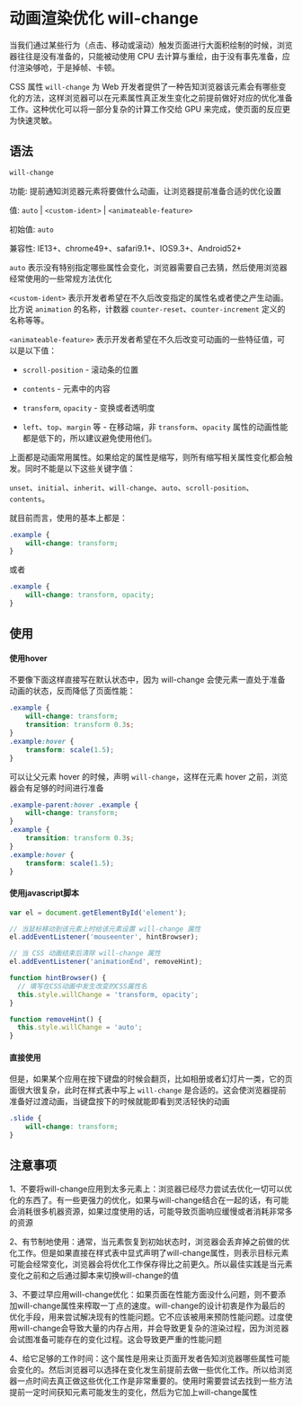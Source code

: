 # 动画渲染优化  will-change

当我们通过某些行为（点击、移动或滚动）触发页面进行大面积绘制的时候，浏览器往往是没有准备的，只能被动使用 CPU 去计算与重绘，由于没有事先准备，应付渲染够呛，于是掉帧、卡顿。

CSS 属性 `will-change` 为 Web 开发者提供了一种告知浏览器该元素会有哪些变化的方法，这样浏览器可以在元素属性真正发生变化之前提前做好对应的优化准备工作。这种优化可以将一部分复杂的计算工作交给 GPU 来完成，使页面的反应更为快速灵敏。


## 语法

```css
will-change
```

功能: 提前通知浏览器元素将要做什么动画，让浏览器提前准备合适的优化设置

值: `auto` | `<custom-ident>` | `<animateable-feature>`

初始值: `auto`

兼容性: IE13+、chrome49+、safari9.1+、IOS9.3+、Android52+

`auto` 表示没有特别指定哪些属性会变化，浏览器需要自己去猜，然后使用浏览器经常使用的一些常规方法优化

`<custom-ident>` 表示开发者希望在不久后改变指定的属性名或者使之产生动画。比方说 `animation` 的名称，计数器 `counter-reset`、`counter-increment` 定义的名称等等。

`<animateable-feature>` 表示开发者希望在不久后改变可动画的一些特征值，可以是以下值：

- `scroll-position` - 滚动条的位置

- `contents` - 元素中的内容

- `transform`, `opacity` - 变换或者透明度

- `left`、`top`、`margin` 等 - 在移动端，非 `transform`、`opacity` 属性的动画性能都是低下的，所以建议避免使用他们。

上面都是动画常用属性。如果给定的属性是缩写，则所有缩写相关属性变化都会触发。同时不能是以下这些关键字值：

`unset`、`initial`、`inherit`、`will-change`、`auto`、`scroll-position`、`contents`。

就目前而言，使用的基本上都是：

```css
.example {
    will-change: transform;
}
```

或者

```css
.example {
    will-change: transform, opacity;
}
```


## 使用

#### 使用hover

不要像下面这样直接写在默认状态中，因为 will-change 会使元素一直处于准备动画的状态，反而降低了页面性能：

```css
.example {
    will-change: transform;
    transition: transform 0.3s;
}
.example:hover {
    transform: scale(1.5);
}
```

可以让父元素 hover 的时候，声明 `will-change`，这样在元素 hover 之前，浏览器会有足够的时间进行准备

```css
.example-parent:hover .example {
    will-change: transform;
}
.example {
    transition: transform 0.3s;
}
.example:hover {
    transform: scale(1.5);
}
```

#### 使用javascript脚本

```js
var el = document.getElementById('element');

// 当鼠标移动到该元素上时给该元素设置 will-change 属性
el.addEventListener('mouseenter', hintBrowser);

// 当 CSS 动画结束后清除 will-change 属性
el.addEventListener('animationEnd', removeHint);

function hintBrowser() {
  // 填写在CSS动画中发生改变的CSS属性名
  this.style.willChange = 'transform, opacity';
}

function removeHint() {
  this.style.willChange = 'auto';
}
```

#### 直接使用

但是，如果某个应用在按下键盘的时候会翻页，比如相册或者幻灯片一类，它的页面很大很复杂，此时在样式表中写上 `will-change` 是合适的。这会使浏览器提前准备好过渡动画，当键盘按下的时候就能即看到灵活轻快的动画

```css
.slide {
    will-change: transform;
}
```


## 注意事项

1、不要将will-change应用到太多元素上：浏览器已经尽力尝试去优化一切可以优化的东西了。有一些更强力的优化，如果与will-change结合在一起的话，有可能会消耗很多机器资源，如果过度使用的话，可能导致页面响应缓慢或者消耗非常多的资源

2、有节制地使用：通常，当元素恢复到初始状态时，浏览器会丢弃掉之前做的优化工作。但是如果直接在样式表中显式声明了will-change属性，则表示目标元素可能会经常变化，浏览器会将优化工作保存得比之前更久。所以最佳实践是当元素变化之前和之后通过脚本来切换will-change的值

3、不要过早应用will-change优化：如果页面在性能方面没什么问题，则不要添加will-change属性来榨取一丁点的速度。will-change的设计初衷是作为最后的优化手段，用来尝试解决现有的性能问题。它不应该被用来预防性能问题。过度使用will-change会导致大量的内存占用，并会导致更复杂的渲染过程，因为浏览器会试图准备可能存在的变化过程。这会导致更严重的性能问题

4、给它足够的工作时间：这个属性是用来让页面开发者告知浏览器哪些属性可能会变化的。然后浏览器可以选择在变化发生前提前去做一些优化工作。所以给浏览器一点时间去真正做这些优化工作是非常重要的。使用时需要尝试去找到一些方法提前一定时间获知元素可能发生的变化，然后为它加上will-change属性